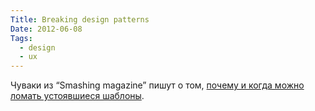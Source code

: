 ```yaml
---
Title: Breaking design patterns
Date: 2012-06-08
Tags: 
  - design
  - ux
---
```


<div class="text">Чуваки из “Smashing magazine” пишут о том, <a href="http://uxdesign.smashingmagazine.com/2012/06/06/design-patterns-when-breaking-rules-ok/">почему и когда можно ломать устоявшиеся шаблоны</a>.</div>